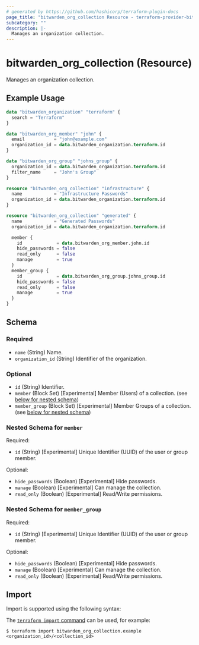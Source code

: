 ```yaml
---
# generated by https://github.com/hashicorp/terraform-plugin-docs
page_title: "bitwarden_org_collection Resource - terraform-provider-bitwarden"
subcategory: ""
description: |-
  Manages an organization collection.
---
```


# bitwarden_org_collection (Resource)

Manages an organization collection.

## Example Usage

```terraform
data "bitwarden_organization" "terraform" {
  search = "Terraform"
}

data "bitwarden_org_member" "john" {
  email           = "john@example.com"
  organization_id = data.bitwarden_organization.terraform.id
}

data "bitwarden_org_group" "johns_group" {
  organization_id = data.bitwarden_organization.terraform.id
  filter_name     = "John's Group"
}

resource "bitwarden_org_collection" "infrastructure" {
  name            = "Infrastructure Passwords"
  organization_id = data.bitwarden_organization.terraform.id
}

resource "bitwarden_org_collection" "generated" {
  name            = "Generated Passwords"
  organization_id = data.bitwarden_organization.terraform.id

  member {
    id             = data.bitwarden_org_member.john.id
    hide_passwords = false
    read_only      = false
    manage         = true
  }
  member_group {
    id             = data.bitwarden_org_group.johns_group.id
    hide_passwords = false
    read_only      = false
    manage         = true
  }
}
```

<!-- schema generated by tfplugindocs -->
## Schema

### Required

- `name` (String) Name.
- `organization_id` (String) Identifier of the organization.

### Optional

- `id` (String) Identifier.
- `member` (Block Set) [Experimental] Member (Users) of a collection. (see [below for nested schema](#nestedblock--member))
- `member_group` (Block Set) [Experimental] Member Groups of a collection. (see [below for nested schema](#nestedblock--member_group))

<a id="nestedblock--member"></a>
### Nested Schema for `member`

Required:

- `id` (String) [Experimental] Unique Identifier (UUID) of the user or group member.

Optional:

- `hide_passwords` (Boolean) [Experimental] Hide passwords.
- `manage` (Boolean) [Experimental] Can manage the collection.
- `read_only` (Boolean) [Experimental] Read/Write permissions.


<a id="nestedblock--member_group"></a>
### Nested Schema for `member_group`

Required:

- `id` (String) [Experimental] Unique Identifier (UUID) of the user or group member.

Optional:

- `hide_passwords` (Boolean) [Experimental] Hide passwords.
- `manage` (Boolean) [Experimental] Can manage the collection.
- `read_only` (Boolean) [Experimental] Read/Write permissions.

## Import

Import is supported using the following syntax:

The [`terraform import` command](https://developer.hashicorp.com/terraform/cli/commands/import) can be used, for example:

```shell
$ terraform import bitwarden_org_collection.example <organization_id>/<collection_id>
```
